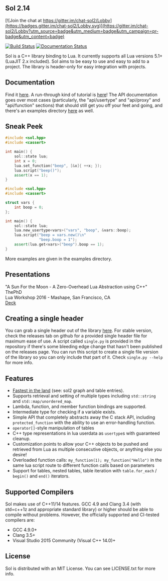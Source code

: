## Sol 2.14

[![Join the chat at https://gitter.im/chat-sol2/Lobby](https://badges.gitter.im/chat-sol2/Lobby.svg)](https://gitter.im/chat-sol2/Lobby?utm_source=badge&utm_medium=badge&utm_campaign=pr-badge&utm_content=badge)

[![Build Status](https://travis-ci.org/ThePhD/sol2.svg?branch=develop)](https://travis-ci.org/ThePhD/sol2)
[![Documentation Status](https://readthedocs.org/projects/sol2/badge/?version=latest)](http://sol2.readthedocs.io/en/latest/?badge=latest)

Sol is a C++ library binding to Lua. It currently supports all Lua versions 5.1+ (LuaJIT 2.x included). Sol aims to be easy to use and easy to add to a project.
The library is header-only for easy integration with projects.

## Documentation

Find it [here](http://sol2.rtfd.io/). A run-through kind of tutorial is [here](http://sol2.readthedocs.io/en/latest/tutorial/all-the-things.html)! The API documentation goes over most cases (particularly, the "api/usertype" and "api/proxy" and "api/function" sections) that should still get you off your feet and going, and there's an examples directory [here](https://github.com/ThePhD/sol2/tree/develop/examples) as well.

## Sneak Peek

```cpp
#include <sol.hpp>
#include <cassert>

int main() {
    sol::state lua;
    int x = 0;
    lua.set_function("beep", [&x]{ ++x; });
    lua.script("beep()");
    assert(x == 1);
}
```

```cpp
#include <sol.hpp>
#include <cassert>

struct vars {
    int boop = 0;
};

int main() {
    sol::state lua;
    lua.new_usertype<vars>("vars", "boop", &vars::boop);
    lua.script("beep = vars.new()\n"
               "beep.boop = 1");
    assert(lua.get<vars>("beep").boop == 1);
}
```

More examples are given in the examples directory.

## Presentations

"A Sun For the Moon - A Zero-Overhead Lua Abstraction using C++"  
ThePhD  
Lua Workshop 2016 - Mashape, San Francisco, CA  
[Deck](https://github.com/ThePhD/sol2/blob/develop/docs/presentations/ThePhD%20-%20No%20Overhead%20C%20Abstraction%20-%202016.10.14.pdf)

## Creating a single header

You can grab a single header out of the library [here](https://github.com/ThePhD/sol2/tree/develop/single/sol). For stable version, check the releases tab on github for a provided single header file for maximum ease of use. A script called `single.py` is provided in the repository if there's some bleeding edge change that hasn't been published on the releases page. You can run this script to create a single file version of the library so you can only include that part of it. Check `single.py --help` for more info.

## Features

- [Fastest in the land](http://sol2.readthedocs.io/en/latest/benchmarks.html) (see: sol2 graph and table entries).
- Supports retrieval and setting of multiple types including `std::string` and `std::map/unordered_map`.
- Lambda, function, and member function bindings are supported.
- Intermediate type for checking if a variable exists.
- Simple API that completely abstracts away the C stack API, including `protected_function` with the ability to use an error-handling function.
- `operator[]`-style manipulation of tables
- C++ type representations in lua userdata as `usertype`s with guaranteed cleanup.
- Customization points to allow your C++ objects to be pushed and retrieved from Lua as multiple consecutive objects, or anything else you desire!
- Overloaded function calls: `my_function(1); my_function("Hello")` in the same lua script route to different function calls based on parameters
- Support for tables, nested tables, table iteration with `table.for_each` / `begin()` and `end()` iterators.

## Supported Compilers

Sol makes use of C++11/14 features. GCC 4.9 and Clang 3.4 (with std=c++1z and appropriate standard library) or higher should be able to compile without problems. However, the
officially supported and CI-tested compilers are:

- GCC 4.9.0+
- Clang 3.5+
- Visual Studio 2015 Community (Visual C++ 14.0)+

## License

Sol is distributed with an MIT License. You can see LICENSE.txt for more info.
